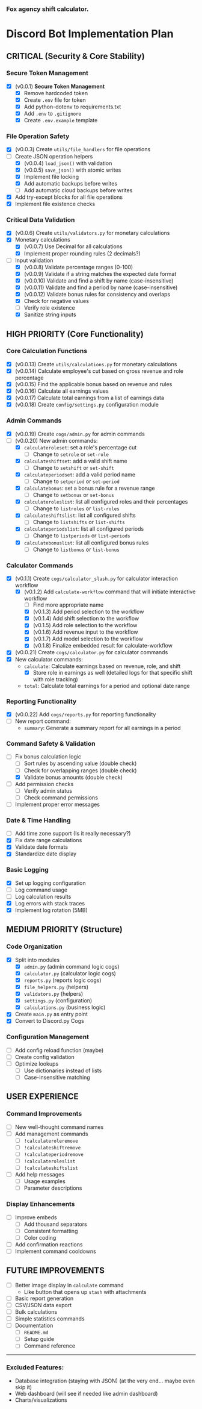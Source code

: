 ### Fox agency shift calculator.

# Discord Bot Implementation Plan

## CRITICAL (Security & Core Stability)

### Secure Token Management

- [x]  (v0.0.1) **Secure Token Management**
    - [x]  Remove hardcoded token
    - [x]  Create `.env` file for token
    - [x]  Add python-dotenv to requirements.txt
    - [x]  Add `.env` to `.gitignore`
    - [x]  Create `.env.example` template

### File Operation Safety

- [x]  (v0.0.3) Create `utils/file_handlers` for file operations
- [ ]  Create JSON operation helpers
    - [x]  (v0.0.4) `load_json()` with validation
    - [x]  (v0.0.5) `save_json()` with atomic writes
    - [x]  Implement file locking
    - [x]  Add automatic backups before writes
    - [ ]  Add automatic cloud backups before writes
- [x]  Add try-except blocks for all file operations
- [x]  Implement file existence checks

### Critical Data Validation

- [x]  (v0.0.6) Create `utils/validators.py` for monetary calculations
- [x]  Monetary calculations
    - [x]  (v0.0.7) Use Decimal for all calculations
    - [x]  Implement proper rounding rules (2 decimals?)
- [ ]  Input validation
    - [x]  (v0.0.8) Validate percentage ranges (0-100)
    - [x]  (v0.0.9) Validate if a string matches the expected date format
    - [x]  (v0.0.10) Validate and find a shift by name (case-insensitive)
    - [x]  (v0.0.11) Validate and find a period by name (case-insensitive)
    - [x]  (v0.0.12) Validate bonus rules for consistency and overlaps
    - [x]  Check for negative values
    - [ ]  Verify role existence
    - [x]  Sanitize string inputs

## HIGH PRIORITY (Core Functionality)

### Core Calculation Functions

- [x]  (v0.0.13) Create `utils/calculations.py` for monetary calculations
- [x]  (v0.0.14) Calculate employee's cut based on gross revenue and role percentage
- [x]  (v0.0.15) Find the applicable bonus based on revenue and rules
- [x]  (v0.0.16) Calculate all earnings values
- [x]  (v0.0.17) Calculate total earnings from a list of earnings data
- [x]  (v0.0.18) Create `config/settings.py` configuration module

### Admin Commands

- [x]  (v0.0.19) Create `cogs/admin.py` for admin commands
- [ ]  (v0.0.20) New admin commands:
    - [x]  `calculateroleset`: set a role's percentage cut
        - [ ]  Change to `setrole` or `set-role`
    - [x]  `calculateshiftset`: add a valid shift name
        - [ ]  Change to `setshift` or `set-shift`
    - [x]  `calculateperiodset`: add a valid period name
        - [ ]  Change to `setperiod` or `set-period`
    - [x]  `calculatebonus`: set a bonus rule for a revenue range
        - [ ]  Change to `setbonus` or `set-bonus`
    - [x]  `calculateroleslist`: list all configured roles and their percentages
        - [ ]  Change to `listroles` or `list-roles`
    - [x]  `calculateshiftslist`: list all configured shifts
        - [ ]  Change to `listshifts` or `list-shifts`
    - [x]  `calculateperiodslist`: list all configured periods
        - [ ]  Change to `listperiods` or `list-periods`
    - [x]  `calculatebonuslist`: list all configured bonus rules
        - [ ]  Change to `listbonus` or `list-bonus`

### Calculator Commands

- [x]  (v0.1.1) Create `cogs/calculator_slash.py` for calculator interaction workflow
    - [x] (v0.1.2) Add `calculate-workflow` command that will initiate interactive workflow
        - [ ] Find more appropriate name
        - [x] (v0.1.3) Add period selection to the workflow
        - [x] (v0.1.4) Add shift selection to the workflow
        - [x] (v0.1.5) Add role selection to the workflow
        - [x] (v0.1.6) Add revenue input to the workflow
        - [x] (v0.1.7) Add model selection to the workflow
        - [x] (v0.1.8) Finalize embedded result for calculate-workflow
- [x]  (v0.0.21) Create `cogs/calculator.py` for calculator commands
- [x]  New calculator commands:
    - `calculate`: Calculate earnings based on revenue, role, and shift
        - [x]  Store role in earnings as well (detailed logs for that specific shift with role tracking)
    - `total`: Calculate total earnings for a period and optional date range

### Reporting Functionality

- [x]  (v0.0.22) Add `cogs/reports.py` for reporting functionality
- [ ]  New report command:
    - `summary`: Generate a summary report for all earnings in a period

### Command Safety & Validation

- [ ]  Fix bonus calculation logic
    - [ ]  Sort rules by ascending value (double check)
    - [ ]  Check for overlapping ranges (double check)
    - [x]  Validate bonus amounts (double check)
- [ ]  Add permission checks
    - [ ]  Verify admin status
    - [ ]  Check command permissions
- [ ]  Implement proper error messages

### Date & Time Handling

- [ ]  Add time zone support (Is it really necessary?)
- [x]  Fix date range calculations
- [x]  Validate date formats
- [x]  Standardize date display

### Basic Logging

- [x]  Set up logging configuration
- [ ]  Log command usage
- [ ]  Log calculation results
- [x]  Log errors with stack traces
- [x]  Implement log rotation (5MB)

## MEDIUM PRIORITY (Structure)

### Code Organization

- [x]  Split into modules
    - [x]  `admin.py` (admin command logic cogs)
    - [x]  `calculator.py` (calculator logic cogs)
    - [x]  `reports.py` (reports logic cogs)
    - [x]  `file_helpers.py` (helpers)
    - [x]  `validators.py` (helpers)
    - [x]  `settings.py` (configuration)
    - [x]  `calculations.py` (business logic)
- [x]  Create `main.py` as entry point
- [x]  Convert to Discord.py Cogs

### Configuration Management

- [ ]  Add config reload function (maybe)
- [ ]  Create config validation
- [ ]  Optimize lookups
    - [ ]  Use dictionaries instead of lists
    - [ ]  Case-insensitive matching

## USER EXPERIENCE

### Command Improvements

- [ ]  New well-thought command names
- [ ]  Add management commands
    - [ ]  `!calculateroleremove`
    - [ ]  `!calculateshiftremove`
    - [ ]  `!calculateperiodremove`
    - [ ]  `!calculateroleslist`
    - [ ]  `!calculateshiftslist`
- [ ]  Add help messages
    - [ ]  Usage examples
    - [ ]  Parameter descriptions

### Display Enhancements

- [ ]  Improve embeds
    - [ ]  Add thousand separators
    - [ ]  Consistent formatting
    - [ ]  Color coding
- [ ]  Add confirmation reactions
- [ ]  Implement command cooldowns

## FUTURE IMPROVEMENTS

- [ ]  Better image display in `calculate` command
    - Like button that opens up `stash` with attachments
- [ ]  Basic report generation
- [ ]  CSV/JSON data export
- [ ]  Bulk calculations
- [ ]  Simple statistics commands
- [ ]  Documentation
    - [ ]  `README.md`
    - [ ]  Setup guide
    - [ ]  Command reference

---

### Excluded Features:

- Database integration (staying with JSON) (at the very end... maybe even skip it)
- Web dashboard (will see if needed like admin dashboard)
- Charts/visualizations